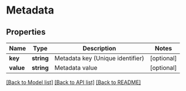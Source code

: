 # Metadata

## Properties
Name | Type | Description | Notes
------------ | ------------- | ------------- | -------------
**key** | **string** | Metadata key (Unique identifier) | [optional] 
**value** | **string** | Metadata value | [optional] 

[[Back to Model list]](../README.md#documentation-for-models) [[Back to API list]](../README.md#documentation-for-api-endpoints) [[Back to README]](../README.md)


